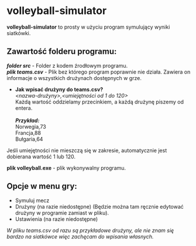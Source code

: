 # volleyball-simulator
**volleyball-simulator** to prosty w użyciu program symulujący wyniki siatkówki.

## Zawartość folderu programu:

***folder src*** - Folder z kodem źrodłowym programu. <br>
***plik teams.csv*** - Plik bez którego program poprawnie nie działa. Zawiera on informacje o wszystkich drużynach dostępnych w grze.
- **Jak wpisać drużyny do teams.csv?** <br>
*<nazwa-drużyny>,<umiejętności od 1 do 120>*<br>
Każdą wartość oddzielamy przecinkiem, a każdą drużynę piszemy od entera. <br><br>
***Przykład:*** <br>
Norwegia,73 <br>
Francja,88 <br>
Bułgaria,64 <br>

Jeśli umiejętności nie mieszczą się w zakresie, automatycznie jest dobierana wartość 1 lub 120.

**plik volleyball.exe** - plik wykonywalny programu.

## Opcje w menu gry:
- Symuluj mecz
- Drużyny (na razie niedostępne) (Będzie można tam ręcznie edytować drużyny w programie zamiast w pliku).
- Ustawienia (na razie niedostępne)

*W pliku teams.csv od razu są przykładowe drużyny, ale nie znam się bardzo na siatkówce więc zachęcam do wpisania własnych.*
